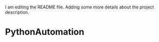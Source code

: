 I am editing the README file. Adding some more details about the project description.
# PythonAutomation
